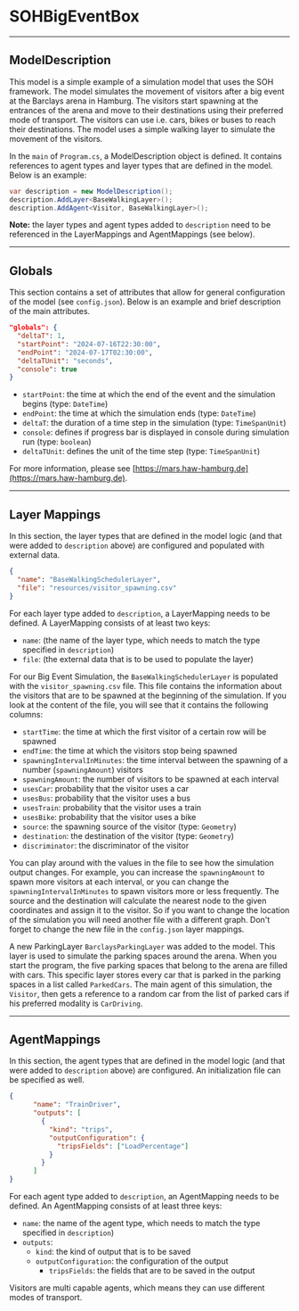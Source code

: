 # SOHBigEventBox


___

## ModelDescription

This model is a simple example of a simulation model that uses the SOH framework. The model simulates the movement of
visitors after a big event at the Barclays arena in Hamburg. The visitors start spawning at the entrances of the arena
and move to their destinations using their preferred mode of transport. The visitors can use i.e. cars, bikes or buses to
reach their destinations. The model uses a simple walking layer to simulate the movement of the visitors.

In the `main` of `Program.cs`, a ModelDescription object is defined. It contains references to agent types and layer
types that are defined in the model. Below is an example:

```c#
var description = new ModelDescription();
description.AddLayer<BaseWalkingLayer>();
description.AddAgent<Visitor, BaseWalkingLayer>();
```

**Note:** the layer types and agent types added to `description` need to be referenced in the LayerMappings and
AgentMappings (see below).

___

## Globals

This section contains a set of attributes that allow for general configuration of the model (see `config.json`). Below is an example and
brief description of the main attributes.

```json
"globals": {
  "deltaT": 1,
  "startPoint": "2024-07-16T22:30:00",
  "endPoint": "2024-07-17T02:30:00",
  "deltaTUnit": "seconds",
  "console": true
}
```

* `startPoint`: the time at which the end of the event and the simulation begins (type: `DateTime`)
* `endPoint`: the time at which the simulation ends (type: `DateTime`)
* `deltaT`: the duration of a time step in the simulation (type: `TimeSpanUnit`)
* `console`: defines if progress bar is displayed in console during simulation run (type: `boolean`)
* `deltaTUnit`: defines the unit of the time step (type: `TimeSpanUnit`)

For more information, please see [https://mars.haw-hamburg.de](https://mars.haw-hamburg.de).

___

## Layer Mappings

In this section, the layer types that are defined in the model logic (and that were added to `description` above) are
configured and populated with external data.

```json
{
  "name": "BaseWalkingSchedulerLayer",
  "file": "resources/visitor_spawning.csv"
}
```

For each layer type added to `description`, a LayerMapping needs to be defined. A LayerMapping consists of at least two
keys:

* `name`: (the name of the layer type, which needs to match the type specified in `description`)
* `file`: (the external data that is to be used to populate the layer)

For our Big Event Simulation, the `BaseWalkingSchedulerLayer` is populated with the `visitor_spawning.csv` file. This
file contains the information about the visitors that are to be spawned at the beginning of the simulation. If you look 
at the content of the file, you will see that it contains the following columns:
* `startTime`: the time at which the first visitor of a certain row will be spawned
* `endTime`: the time at which the visitors stop being spawned
* `spawningIntervalInMinutes`: the time interval between the spawning of a number (`spawningAmount`) visitors
* `spawningAmount`: the number of visitors to be spawned at each interval
* `usesCar`: probability that the visitor uses a car
* `usesBus`: probability that the visitor uses a bus
* `usesTrain`: probability that the visitor uses a train
* `usesBike`: probability that the visitor uses a bike
* `source`: the spawning source of the visitor (type: `Geometry`)
* `destination`: the destination of the visitor (type: `Geometry`)
* `discriminator`: the discriminator of the visitor

You can play around with the values in the file to see how the simulation output changes. For example, you can increase
the `spawningAmount` to spawn more visitors at each interval, or you can change the `spawningIntervalInMinutes` to
spawn visitors more or less frequently. The source and the destination will calculate the nearest node to the given
coordinates and assign it to the visitor. So if you want to change the location of the simulation you will need another 
file with a different graph. Don't forget to change the new file in the `config.json` layer mappings.

A new ParkingLayer `BarclaysParkingLayer` was added to the model. This layer is used to simulate the parking spaces 
around the arena. When you start the program, the five parking spaces that belong to the arena are filled with cars. 
This specific layer stores every car that is parked in the parking spaces in a list called `ParkedCars`. The main agent
of this simulation, the `Visitor`, then gets a reference to a random car from the list of parked cars if his preferred 
modality is `CarDriving`. 

___

## AgentMappings

In this section, the agent types that are defined in the model logic (and that were added to `description` above) are
configured. An initialization file can be specified as well.

```json
{
      "name": "TrainDriver",
      "outputs": [
        {
          "kind": "trips",
          "outputConfiguration": {
            "tripsFields": ["LoadPercentage"]
          }
        }
      ]
}
```

For each agent type added to `description`, an AgentMapping needs to be defined. An AgentMapping consists of at least
three keys:

* `name`: the name of the agent type, which needs to match the type specified in `description`)
* `outputs`: 
  * `kind`: the kind of output that is to be saved
  * `outputConfiguration`: the configuration of the output
    * `tripsFields`: the fields that are to be saved in the output

Visitors are multi capable agents, which means they can use different modes of transport.
